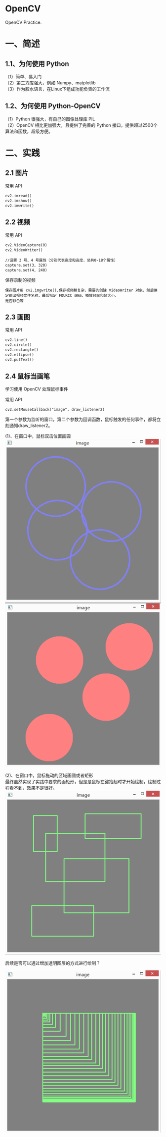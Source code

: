 # OpenCV
OpenCV Practice.

# 一、简述
## 1.1、为何使用 Python

（1）简单、易入门    
（2）第三方库强大，例如 Numpy、matplotlib    
（3）作为胶水语言，在Linux下组成功能负责的工作流    

## 1.2、为何使用 Python-OpenCV
（1）Python 很强大，有自己的图像处理库 PIL    
（2）OpenCV 相比更加强大，且提供了完善的 Python 接口，提供超过2500个算法和函数，超级方便。    


# 二、实践
## 2.1 图片
常用 API 
    
    cv2.imread()
    cv2.imshow()
    cv2.imwrite()

## 2.2 视频

常用 API 
    
    cv2.VideoCapture(0)
    cv2.VideoWriter()

    //设置 3 号、4 号属性（分别代表宽度和高度，总共0-18个属性）
    capture.set(3, 320)
    capture.set(4, 240)     

保存录制的视频
    
    保存图片用 cv2.imgwrite(),保存视频稍复杂，需要先创建 VideoWriter 对象，然后确定输出视频文件名称，最后指定 FOURCC 编码，播放频率和帧大小，
    是否彩色等
    
## 2.3 画图
常用 API

    cv2.line()
    cv2.circle()
    cv2.rectangle()
    cv2.ellipse()
    cv2.putText()

    
## 2.4 鼠标当画笔

学习使用 OpenCV 处理鼠标事件

常用 API

    cv2.setMouseCallback("image", draw_listener2)
    
第一个参数为监听的窗口，第二个参数为回调函数，鼠标触发的任何事件，都将立刻通知draw_listener2。

(1)、在窗口中，鼠标双击位置画圆        
![Alt Text](https://github.com/wq923/OpenCV/blob/master/mouse_paint/circle.png)    
![Alt Text](https://github.com/wq923/OpenCV/blob/master/mouse_paint/circle01.png)    

(2)、在窗口中，鼠标拖动的区域画圆或者矩形        
最终虽然实现了实践中要求的画矩形，但是是鼠标左键抬起时才开始绘制，绘制过程看不到，效果不是很好。    
![Alt Text](https://github.com/wq923/OpenCV/blob/master/mouse_paint/rectangle01.png)        

后续是否可以通过增加透明图层的方式进行绘制？        

![Alt Text](https://github.com/wq923/OpenCV/blob/master/mouse_paint/rectangle.png)
